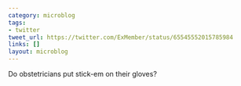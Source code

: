 ```yaml
---
category: microblog
tags:
- twitter
tweet_url: https://twitter.com/ExMember/status/65545552015785984
links: []
layout: microblog
---
```

Do obstetricians put stick-em on their gloves?

